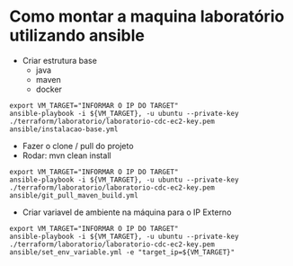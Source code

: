 # Como montar a maquina laboratório utilizando ansible

- Criar estrutura base
  - java
  - maven
  - docker

```shell
export VM_TARGET="INFORMAR O IP DO TARGET"
ansible-playbook -i ${VM_TARGET}, -u ubuntu --private-key ./terraform/laboratorio/laboratorio-cdc-ec2-key.pem ansible/instalacao-base.yml
```

- Fazer o clone / pull do projeto
- Rodar: mvn clean install

```shell
export VM_TARGET="INFORMAR O IP DO TARGET"
ansible-playbook -i ${VM_TARGET}, -u ubuntu --private-key ./terraform/laboratorio/laboratorio-cdc-ec2-key.pem ansible/git_pull_maven_build.yml
```

- Criar variavel de ambiente na máquina para o IP Externo

```shell
export VM_TARGET="INFORMAR O IP DO TARGET"
ansible-playbook -i ${VM_TARGET}, -u ubuntu --private-key ./terraform/laboratorio/laboratorio-cdc-ec2-key.pem ansible/set_env_variable.yml -e "target_ip=${VM_TARGET}"
```

